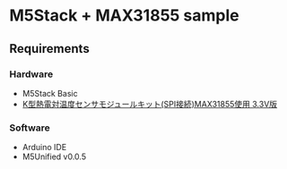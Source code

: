 # M5Stack + MAX31855 sample

## Requirements

### Hardware
- M5Stack Basic
- [K型熱電対温度センサモジュールキット(SPI接続)MAX31855使用 3.3V版](https://www.switch-science.com/catalog/864/)

### Software
- Arduino IDE
- M5Unified v0.0.5